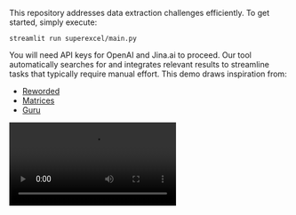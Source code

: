 This repository addresses data extraction challenges efficiently.
To get started, simply execute: 

```streamlit run superexcel/main.py```

You will need API keys for OpenAI and Jina.ai to proceed.
Our tool automatically searches for and integrates relevant results to streamline tasks that typically require manual effort.
This demo draws inspiration from:
- [Reworded](https://www.reworkd.ai/)
- [Matrices](https://matrices.app/)
- [Guru](https://www.getguru.ai/)

<video controls>
  <source src="./video/superexcel_example.mp4" type="video/mp4">
</video>